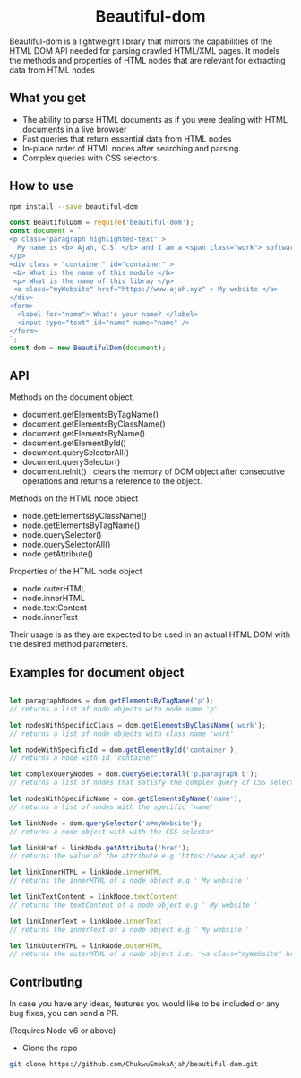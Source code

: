 <h1 align="center">Beautiful-dom</h1>

Beautiful-dom is a lightweight library that mirrors the capabilities of the HTML DOM API needed for parsing crawled HTML/XML pages. It models the methods and properties of HTML nodes that are relevant for extracting data from HTML nodes


## What you get
- The ability to parse HTML documents as if you were dealing with HTML documents in a live browser
- Fast queries that return essential data from HTML nodes
- In-place order of HTML nodes after searching and parsing.
- Complex queries with CSS selectors.
## How to use
```bash
npm install --save beautiful-dom
```

```js
const BeautifulDom = require('beautiful-dom');
const document = `
<p class="paragraph highlighted-text" >
  My name is <b> Ajah, C.S. </b> and I am a <span class="work"> software developer </span>
</p>
<div class = "container" id="container" >
 <b> What is the name of this module </b>
 <p> What is the name of this libray </p>
 <a class="myWebsite" href="https://www.ajah.xyz" > My website </a>
</div>
<form>
  <label for="name"> What's your name? </label>
  <input type="text" id="name" name="name" />
</form>
`;
const dom = new BeautifulDom(document);
```

## API 
Methods on the document object.
- document.getElementsByTagName()
- document.getElementsByClassName()
- document.getElementsByName()
- document.getElementById()
- document.querySelectorAll()
- document.querySelector()
- document.reInit() : clears the memory of DOM object after consecutive operations and returns a reference to the object.

Methods on the HTML node object
- node.getElementsByClassName()
- node.getElementsByTagName()
- node.querySelector()
- node.querySelectorAll()
- node.getAttribute()

Properties of the HTML node object
- node.outerHTML
- node.innerHTML
- node.textContent
- node.innerText

Their usage is as they are expected to be used in an actual HTML DOM with the desired method parameters.

## Examples for document object

```js

let paragraphNodes = dom.getElementsByTagName('p');
// returns a list of node objects with node name 'p'

let nodesWithSpecificClass = dom.getElementsByClassName('work');
// returns a list of node objects with class name 'work'

let nodeWithSpecificId = dom.getElementById('container');
// returns a node with id 'container'

let complexQueryNodes = dom.querySelectorAll('p.paragraph b');
// returns a list of nodes that satisfy the complex query of CSS selectors

let nodesWithSpecificName = dom.getElementsByName('name');
// returns a list of nodes with the specific 'name'

let linkNode = dom.querySelector('a#myWebsite');
// returns a node object with with the CSS selector

let linkHref = linkNode.getAttribute('href');
// returns the value of the attribute e.g 'https://www.ajah.xyz'

let linkInnerHTML = linkNode.innerHTML
// returns the innerHTML of a node object e.g ' My website '

let linkTextContent = linkNode.textContent 
// returns the textContent of a node object e.g ' My website '

let linkInnerText = linkNode.innerText
// returns the innerText of a node object e.g ' My website '

let linkOuterHTML = linkNode.outerHTML
// returns the outerHTML of a node object i.e. '<a class="myWebsite" href="https://www.ajah.xyz" > My website </a>'

```


## Contributing
In case you have any ideas, features you would like to be included or any bug fixes, you can send a PR.

(Requires Node v6 or above)
- Clone the repo

```bash
git clone https://github.com/ChukwuEmekaAjah/beautiful-dom.git
```

